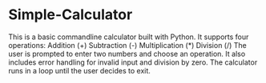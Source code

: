 # Simple-Calculator
This is a basic commandline calculator built with Python. It supports four operations: Addition (+) Subtraction (-) Multiplication (*) Division (/)  The user is prompted to enter two numbers and choose an operation. It also includes error handling for invalid input and division by zero. The calculator runs in a loop until the user decides to exit.
